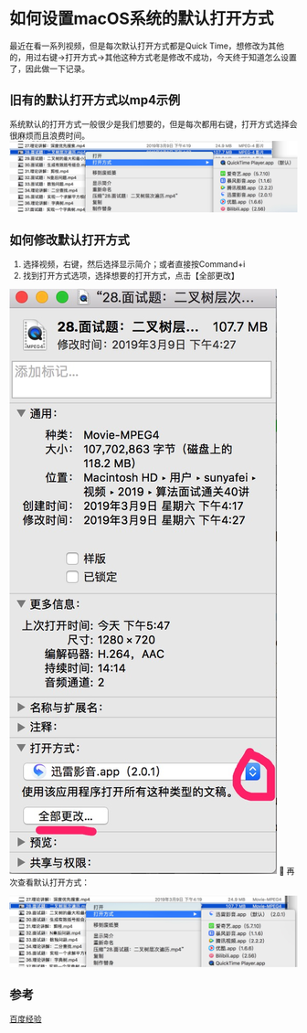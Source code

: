 # 如何设置macOS系统的默认打开方式
最近在看一系列视频，但是每次默认打开方式都是Quick Time，想修改为其他的，用过右键->打开方式->其他这种方式老是修改不成功，今天终于知道怎么设置了，因此做一下记录。

## 旧有的默认打开方式以mp4示例
系统默认的打开方式一般很少是我们想要的，但是每次都用右键，打开方式选择会很麻烦而且浪费时间。
![系统默认打开方式](imgs/old_default_open.jpg)

## 如何修改默认打开方式
1. 选择视频，右键，然后选择显示简介；或者直接按Command+i
2. 找到打开方式选项，选择想要的打开方式，点击【全部更改】

![设置新的默认打开方式](imgs/new_default_open.jpg)

再次查看默认打开方式：

![新的默认打开方式](imgs/last_open.jpg)

## 参考
[百度经验](https://jingyan.baidu.com/article/92255446ad880b851648f4a5.html)
